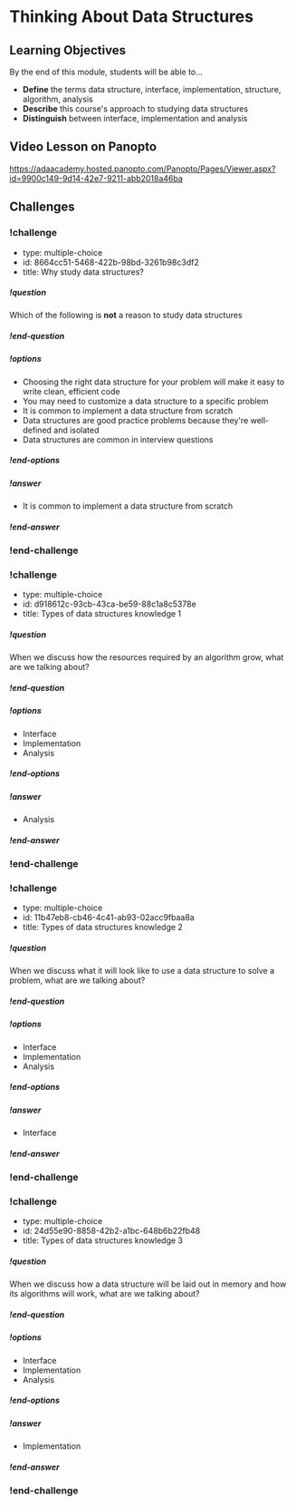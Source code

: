 # Thinking About Data Structures

## Learning Objectives

By the end of this module, students will be able to...

- **Define** the terms data structure, interface, implementation, structure, algorithm, analysis
- **Describe** this course's approach to studying data structures
- **Distinguish** between interface, implementation and analysis

## Video Lesson on Panopto

https://adaacademy.hosted.panopto.com/Panopto/Pages/Viewer.aspx?id=9900c149-9d14-42e7-9211-abb2018a46ba

## Challenges

<!-- >>>>>>>>>>>>>>>>>>>>>> BEGIN CHALLENGE >>>>>>>>>>>>>>>>>>>>>> -->
<!-- Replace everything in square brackets [] and remove brackets  -->

### !challenge

* type: multiple-choice
* id: 8664cc51-5468-422b-98bd-3261b98c3df2
* title: Why study data structures?
<!-- * points: [1] (optional, the number of points for scoring as a checkpoint) -->
<!-- * topics: [python, pandas] (optional the topics for analyzing points) -->

##### !question

Which of the following is **not** a reason to study data structures

##### !end-question

##### !options

* Choosing the right data structure for your problem will make it easy to write clean, efficient code
* You may need to customize a data structure to a specific problem
* It is common to implement a data structure from scratch
* Data structures are good practice problems because they're well-defined and isolated
* Data structures are common in interview questions

##### !end-options

##### !answer

* It is common to implement a data structure from scratch

##### !end-answer

<!-- other optional sections -->
<!-- !hint - !end-hint (markdown, users can see after a failed attempt) -->
<!-- !rubric - !end-rubric (markdown, instructors can see while scoring a checkpoint) -->
<!-- !explanation - !end-explanation (markdown, students can see after answering correctly) -->

### !end-challenge

<!-- ======================= END CHALLENGE ======================= -->

<!-- >>>>>>>>>>>>>>>>>>>>>> BEGIN CHALLENGE >>>>>>>>>>>>>>>>>>>>>> -->
<!-- Replace everything in square brackets [] and remove brackets  -->

### !challenge

* type: multiple-choice
* id: d918612c-93cb-43ca-be59-88c1a8c5378e
* title: Types of data structures knowledge 1
<!-- * points: [1] (optional, the number of points for scoring as a checkpoint) -->
<!-- * topics: [python, pandas] (optional the topics for analyzing points) -->

##### !question

When we discuss how the resources required by an algorithm grow, what are we talking about?

##### !end-question

##### !options

* Interface
* Implementation
* Analysis

##### !end-options

##### !answer

* Analysis

##### !end-answer

<!-- other optional sections -->
<!-- !hint - !end-hint (markdown, users can see after a failed attempt) -->
<!-- !rubric - !end-rubric (markdown, instructors can see while scoring a checkpoint) -->
<!-- !explanation - !end-explanation (markdown, students can see after answering correctly) -->

### !end-challenge

<!-- ======================= END CHALLENGE ======================= -->

<!-- >>>>>>>>>>>>>>>>>>>>>> BEGIN CHALLENGE >>>>>>>>>>>>>>>>>>>>>> -->
<!-- Replace everything in square brackets [] and remove brackets  -->

### !challenge

* type: multiple-choice
* id: 11b47eb8-cb46-4c41-ab93-02acc9fbaa8a
* title: Types of data structures knowledge 2
<!-- * points: [1] (optional, the number of points for scoring as a checkpoint) -->
<!-- * topics: [python, pandas] (optional the topics for analyzing points) -->

##### !question

When we discuss what it will look like to use a data structure to solve a problem, what are we talking about?

##### !end-question

##### !options

* Interface
* Implementation
* Analysis

##### !end-options

##### !answer

* Interface

##### !end-answer

<!-- other optional sections -->
<!-- !hint - !end-hint (markdown, users can see after a failed attempt) -->
<!-- !rubric - !end-rubric (markdown, instructors can see while scoring a checkpoint) -->
<!-- !explanation - !end-explanation (markdown, students can see after answering correctly) -->

### !end-challenge

<!-- ======================= END CHALLENGE ======================= -->

<!-- >>>>>>>>>>>>>>>>>>>>>> BEGIN CHALLENGE >>>>>>>>>>>>>>>>>>>>>> -->
<!-- Replace everything in square brackets [] and remove brackets  -->

### !challenge

* type: multiple-choice
* id: 24d55e90-8858-42b2-a1bc-648b6b22fb48
* title: Types of data structures knowledge 3
<!-- * points: [1] (optional, the number of points for scoring as a checkpoint) -->
<!-- * topics: [python, pandas] (optional the topics for analyzing points) -->

##### !question

When we discuss how a data structure will be laid out in memory and how its algorithms will work, what are we talking about?

##### !end-question

##### !options

* Interface
* Implementation
* Analysis

##### !end-options

##### !answer

* Implementation

##### !end-answer

<!-- other optional sections -->
<!-- !hint - !end-hint (markdown, users can see after a failed attempt) -->
<!-- !rubric - !end-rubric (markdown, instructors can see while scoring a checkpoint) -->
<!-- !explanation - !end-explanation (markdown, students can see after answering correctly) -->

### !end-challenge

<!-- ======================= END CHALLENGE ======================= -->
